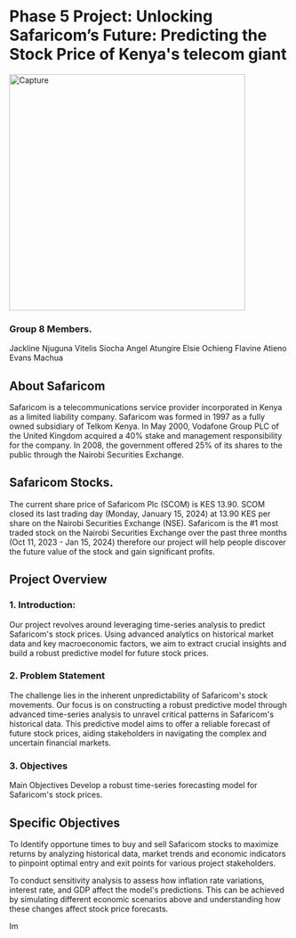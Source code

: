 # Phase 5 Project: Unlocking Safaricom’s Future: Predicting the Stock Price of Kenya's telecom giant

<img width="424" alt="Capture" src="https://github.com/Yaqi-graphics/Phase-5-project---safaricom/assets/137016696/148fe71e-b13d-415d-8aa5-7777b33881d5">

### Group 8 Members.
Jackline Njuguna
Vitelis Siocha
Angel Atungire
Elsie Ochieng
Flavine Atieno
Evans Machua

## About Safaricom
Safaricom is a telecommunications service provider incorporated in Kenya as a limited liability company. Safaricom was formed in 1997 as a fully owned subsidiary of Telkom Kenya. In May 2000, Vodafone Group PLC of the United Kingdom acquired a 40% stake and management responsibility for the company. In 2008, the government offered 25% of its shares to the public through the Nairobi Securities Exchange.

## Safaricom Stocks.
The current share price of Safaricom Plc (SCOM) is KES 13.90. SCOM closed its last trading day (Monday, January 15, 2024) at 13.90 KES per share on the Nairobi Securities Exchange (NSE). Safaricom is the #1 most traded stock on the Nairobi Securities Exchange over the past three months (Oct 11, 2023 - Jan 15, 2024) therefore our project will help people discover the future value of the stock and gain significant profits.

## Project Overview

### 1. Introduction:
Our project revolves around leveraging time-series analysis to predict Safaricom's stock prices. Using advanced analytics on historical market data and key macroeconomic factors, we aim to extract crucial insights and build a robust predictive model for future stock prices.

### 2. Problem Statement
The challenge lies in the inherent unpredictability of Safaricom's stock movements. Our focus is on constructing a robust predictive model through advanced time-series analysis to unravel critical patterns in Safaricom's historical data. This predictive model aims to offer a reliable forecast of future stock prices, aiding stakeholders in navigating the complex and uncertain financial markets.

### 3. Objectives
Main Objectives
Develop a robust time-series forecasting model for Safaricom's stock prices.

## Specific Objectives
To Identify opportune times to buy and sell Safaricom stocks to maximize returns by analyzing historical data, market trends and economic indicators to pinpoint optimal entry and exit points for various project stakeholders.

To conduct sensitivity analysis to assess how inflation rate variations, interest rate, and GDP affect the model's predictions. This can be achieved by simulating different economic scenarios above and understanding how these changes affect stock price forecasts.

Im
